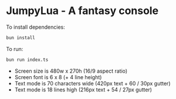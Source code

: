 # JumpyLua - A fantasy console

To install dependencies:

```bash
bun install
```

To run:

```bash
bun run index.ts
```

- Screen size is 480w x 270h (16/9 aspect ratio)
- Screen font is 6 x 8 (+ 4 line height)
- Text mode is 70 characters wide (420px text + 60 / 30px gutter)
- Text mode is 18 lines high      (216px text + 54 / 27px gutter)
